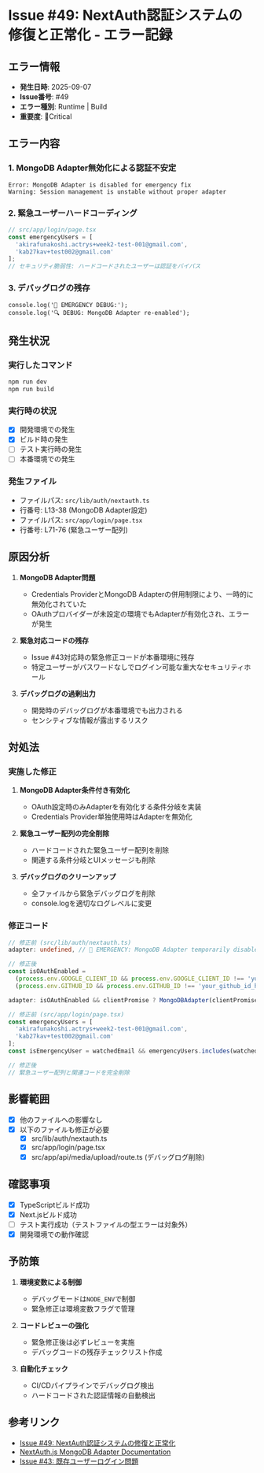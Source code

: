 # Issue #49: NextAuth認証システムの修復と正常化 - エラー記録

## エラー情報
- **発生日時**: 2025-09-07
- **Issue番号**: #49
- **エラー種別**: Runtime | Build
- **重要度**: 🔴Critical

## エラー内容

### 1. MongoDB Adapter無効化による認証不安定
```
Error: MongoDB Adapter is disabled for emergency fix
Warning: Session management is unstable without proper adapter
```

### 2. 緊急ユーザーハードコーディング
```typescript
// src/app/login/page.tsx
const emergencyUsers = [
  'akirafunakoshi.actrys+week2-test-001@gmail.com',
  'kab27kav+test002@gmail.com'
];
// セキュリティ脆弱性: ハードコードされたユーザーは認証をバイパス
```

### 3. デバッグログの残存
```
console.log('🚨 EMERGENCY DEBUG:');
console.log('🔍 DEBUG: MongoDB Adapter re-enabled');
```

## 発生状況

### 実行したコマンド
```bash
npm run dev
npm run build
```

### 実行時の状況
- [x] 開発環境での発生
- [x] ビルド時の発生
- [ ] テスト実行時の発生
- [ ] 本番環境での発生

### 発生ファイル
- ファイルパス: `src/lib/auth/nextauth.ts`
- 行番号: L13-38 (MongoDB Adapter設定)
- ファイルパス: `src/app/login/page.tsx`
- 行番号: L71-76 (緊急ユーザー配列)

## 原因分析

1. **MongoDB Adapter問題**
   - Credentials ProviderとMongoDB Adapterの併用制限により、一時的に無効化されていた
   - OAuthプロバイダーが未設定の環境でもAdapterが有効化され、エラーが発生

2. **緊急対応コードの残存**
   - Issue #43対応時の緊急修正コードが本番環境に残存
   - 特定ユーザーがパスワードなしでログイン可能な重大なセキュリティホール

3. **デバッグログの過剰出力**
   - 開発時のデバッグログが本番環境でも出力される
   - センシティブな情報が露出するリスク

## 対処法

### 実施した修正

1. **MongoDB Adapter条件付き有効化**
   - OAuth設定時のみAdapterを有効化する条件分岐を実装
   - Credentials Provider単独使用時はAdapterを無効化

2. **緊急ユーザー配列の完全削除**
   - ハードコードされた緊急ユーザー配列を削除
   - 関連する条件分岐とUIメッセージも削除

3. **デバッグログのクリーンアップ**
   - 全ファイルから緊急デバッグログを削除
   - console.logを適切なログレベルに変更

### 修正コード

```typescript
// 修正前 (src/lib/auth/nextauth.ts)
adapter: undefined, // 🚨 EMERGENCY: MongoDB Adapter temporarily disabled

// 修正後
const isOAuthEnabled = 
  (process.env.GOOGLE_CLIENT_ID && process.env.GOOGLE_CLIENT_ID !== 'your_google_client_id_here') ||
  (process.env.GITHUB_ID && process.env.GITHUB_ID !== 'your_github_id_here');

adapter: isOAuthEnabled && clientPromise ? MongoDBAdapter(clientPromise) : undefined,
```

```typescript
// 修正前 (src/app/login/page.tsx)
const emergencyUsers = [
  'akirafunakoshi.actrys+week2-test-001@gmail.com',
  'kab27kav+test002@gmail.com'
];
const isEmergencyUser = watchedEmail && emergencyUsers.includes(watchedEmail.toLowerCase());

// 修正後
// 緊急ユーザー配列と関連コードを完全削除
```

## 影響範囲
- [x] 他のファイルへの影響なし
- [x] 以下のファイルも修正が必要
  - [x] src/lib/auth/nextauth.ts
  - [x] src/app/login/page.tsx
  - [x] src/app/api/media/upload/route.ts (デバッグログ削除)

## 確認事項
- [x] TypeScriptビルド成功
- [x] Next.jsビルド成功
- [ ] テスト実行成功（テストファイルの型エラーは対象外）
- [x] 開発環境での動作確認

## 予防策

1. **環境変数による制御**
   - デバッグモードは`NODE_ENV`で制御
   - 緊急修正は環境変数フラグで管理

2. **コードレビューの強化**
   - 緊急修正後は必ずレビューを実施
   - デバッグコードの残存チェックリスト作成

3. **自動化チェック**
   - CI/CDパイプラインでデバッグログ検出
   - ハードコードされた認証情報の自動検出

## 参考リンク
- [Issue #49: NextAuth認証システムの修復と正常化](https://github.com/kirikab-27/my-board-app/issues/49)
- [NextAuth.js MongoDB Adapter Documentation](https://next-auth.js.org/adapters/mongodb)
- [Issue #43: 既存ユーザーログイン問題](https://github.com/kirikab-27/my-board-app/issues/43)